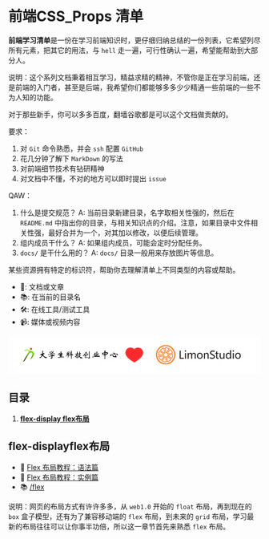 # 前端CSS_Props 清单

**前端学习清单**是一份在学习前端知识时，更仔细归纳总结的一份列表，它希望列尽所有元素，把其它的用法，与 `hell` 走一遍，可行性确认一遍，希望能帮助到大部分人。

说明：这个系列文档秉着相互学习，精益求精的精神，不管你是正在学习前端，还是前端的入门者，甚至是后端，我希望你们都能够多多少少精通一些前端的一些不为人知的功能。

对于那些新手，你可以多多百度，翻墙谷歌都是可以这个文档做贡献的。

要求：
1. 对 `Git` 命令熟悉，并会 `ssh` 配置 `GitHub`
2. 花几分钟了解下 `MarkDown` 的写法
3. 对前端细节技术有钻研精神
4. 对文档中不懂，不对的地方可以即时提出 `issue`

QAW：
1. 什么是提交规范？
A: 当前目录新建目录，名字取相关性强的，然后在 `README.md` 中指出你的目录，与相关知识点的介绍。注意，如果目录中文件相关性强，最好合并为一个，对其加以修改，以便后续管理。
2. 组内成员干什么？
A: 如果组内成员，可能会定时分配任务。
3. `docs/` 是干什么用的？ 
A: `docs/` 目录一般用来存放图片等信息。

某些资源拥有特定的标识符，帮助你去理解清单上不同类型的内容或帮助。

* 📖: 文档或文章
* 📚: 在当前的目录名
* 🛠: 在线工具/测试工具
* 📹: 媒体或视频内容

[![](/docs/images/logo&logo.png)](https://github.com/LimonStudio)

## 目录

1. **[flex-display flex布局](#flex-displayflex布局)**

## flex-displayflex布局

- 📖 [Flex 布局教程：语法篇](http://www.ruanyifeng.com/blog/2015/07/flex-grammar.html)
- 📖 [Flex 布局教程：实例篇](http://www.ruanyifeng.com/blog/2015/07/flex-examples.html)
- 📚 [/flex](/flex)

说明：网页的布局方式有许许多多，从 `web1.0` 开始的 `float` 布局，再到现在的 `box` 盒子模型，还有为了兼容移动端的 `flex` 布局，到未来的 `grid` 布局，学习最新的布局往往可以让你事半功倍，所以这一章节首先来熟悉 `flex` 布局。

